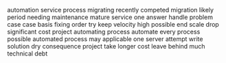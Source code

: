 automation service process migrating recently competed migration likely period needing maintenance mature service one answer handle problem case case basis fixing order try keep velocity high possible end scale drop significant cost project automating process automate every process possible automated process may applicable one server attempt write solution dry consequence project take longer cost leave behind much technical debt